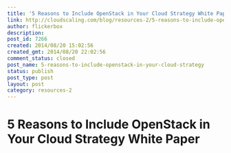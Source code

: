```yaml
---
title: '5 Reasons to Include OpenStack in Your Cloud Strategy White Paper'
link: http://cloudscaling.com/blog/resources-2/5-reasons-to-include-openstack-in-your-cloud-strategy/
author: flickerbox
description: 
post_id: 7266
created: 2014/08/20 15:02:56
created_gmt: 2014/08/20 22:02:56
comment_status: closed
post_name: 5-reasons-to-include-openstack-in-your-cloud-strategy
status: publish
post_type: post
layout: post
category: resources-2
---
```


# 5 Reasons to Include OpenStack in Your Cloud Strategy White Paper

